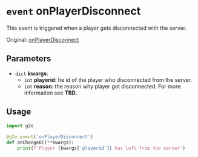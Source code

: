 # `event` onPlayerDisconnect
This event is triggered when a player gets disconnected with the server.

Original: [onPlayerDisconnect](https://gothicmultiplayerteam.gitlab.io/docs/0.3.0/script-reference/server-events/player/onPlayerDisconnect/)

## Parameters
* `dict` **kwargs**:
    * `int` **playerid**: he id of the player who disconnected from the server.
    * `int` **reason**: the reason why player got disconnected. For more information see **TBD**.
    
## Usage
```python
import g2o
        
@g2o.event('onPlayerDisconnect')
def onChangeDC(**kwargs):
    print(f'Player {kwargs['playerid']} has left from the server')
```